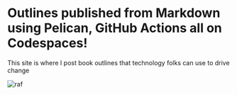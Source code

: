 # Outlines published from Markdown using Pelican, GitHub Actions all on Codespaces!

This site is where I post book outlines that technology folks can use to drive change

![raf](https://user-images.githubusercontent.com/25858030/222925108-90360adc-4ab4-4884-8268-04f7879d1ece.png)
